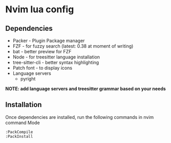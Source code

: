 # Nvim lua config

## Dependencies

* Packer - Plugin Package manager
* FZF - for fuzzy search (latest: 0.38 at moment of writing)
* bat - better preview for FZF
* Node - for treesitter language installation
* tree-sitter-cli - better syntax highlighting
* Patch font - to display icons
* Language servers
    * pyright

**NOTE: add language servers and treesitter grammar based on your needs**

## Installation
Once dependencies are installed, run the following commands in nvim command Mode
```
:PackCompile
:PackInstall
```

